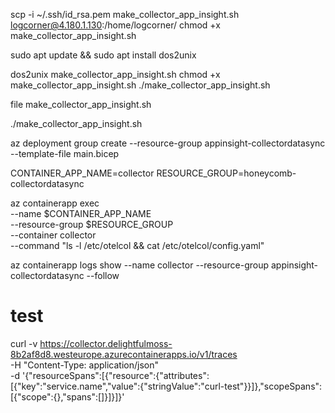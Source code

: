 
scp -i ~/.ssh/id_rsa.pem make_collector_app_insight.sh logcorner@4.180.1.130:/home/logcorner/
chmod +x make_collector_app_insight.sh

sudo apt update && sudo apt install dos2unix


dos2unix make_collector_app_insight.sh
chmod +x make_collector_app_insight.sh
./make_collector_app_insight.sh


file make_collector_app_insight.sh


./make_collector_app_insight.sh




az deployment group create  --resource-group appinsight-collectordatasync --template-file main.bicep 




CONTAINER_APP_NAME=collector
RESOURCE_GROUP=honeycomb-collectordatasync

az containerapp exec \
  --name $CONTAINER_APP_NAME \
  --resource-group $RESOURCE_GROUP \
  --container collector \
  --command "ls -l /etc/otelcol && cat /etc/otelcol/config.yaml"


az containerapp logs show  --name collector  --resource-group appinsight-collectordatasync --follow

# test

curl -v https://collector.delightfulmoss-8b2af8d8.westeurope.azurecontainerapps.io/v1/traces \
 -H "Content-Type: application/json" \
 -d '{"resourceSpans":[{"resource":{"attributes":[{"key":"service.name","value":{"stringValue":"curl-test"}}]},"scopeSpans":[{"scope":{},"spans":[]}]}]}'

